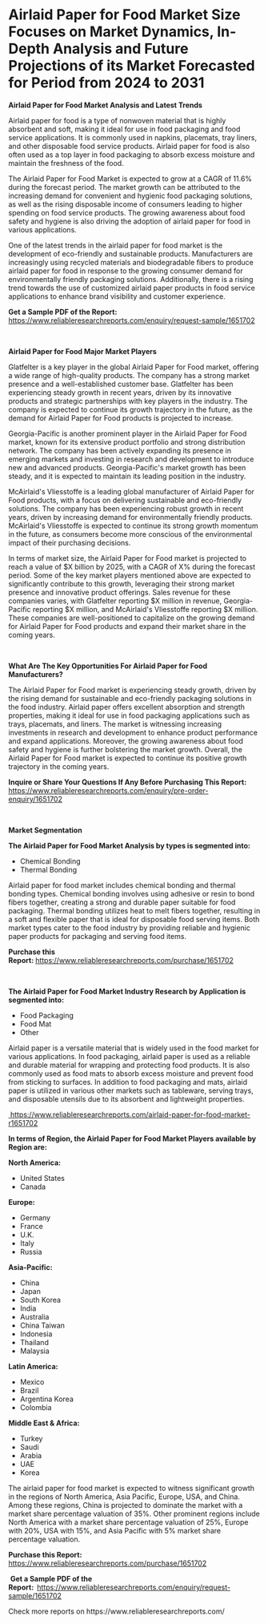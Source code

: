 <p><h1>Airlaid Paper for Food Market Size Focuses on Market Dynamics, In-Depth Analysis and Future Projections of its Market Forecasted for Period from 2024 to 2031</h1></p><p><strong>Airlaid Paper for Food Market Analysis and Latest Trends</strong></p>
<p><p>Airlaid paper for food is a type of nonwoven material that is highly absorbent and soft, making it ideal for use in food packaging and food service applications. It is commonly used in napkins, placemats, tray liners, and other disposable food service products. Airlaid paper for food is also often used as a top layer in food packaging to absorb excess moisture and maintain the freshness of the food.</p><p>The Airlaid Paper for Food Market is expected to grow at a CAGR of 11.6% during the forecast period. The market growth can be attributed to the increasing demand for convenient and hygienic food packaging solutions, as well as the rising disposable income of consumers leading to higher spending on food service products. The growing awareness about food safety and hygiene is also driving the adoption of airlaid paper for food in various applications.</p><p>One of the latest trends in the airlaid paper for food market is the development of eco-friendly and sustainable products. Manufacturers are increasingly using recycled materials and biodegradable fibers to produce airlaid paper for food in response to the growing consumer demand for environmentally friendly packaging solutions. Additionally, there is a rising trend towards the use of customized airlaid paper products in food service applications to enhance brand visibility and customer experience.</p></p>
<p><strong>Get a Sample PDF of the Report:&nbsp;</strong> <a href="https://www.reliableresearchreports.com/enquiry/request-sample/1651702">https://www.reliableresearchreports.com/enquiry/request-sample/1651702</a></p>
<p>&nbsp;</p>
<p><strong>Airlaid Paper for Food Major Market Players</strong></p>
<p><p>Glatfelter is a key player in the global Airlaid Paper for Food market, offering a wide range of high-quality products. The company has a strong market presence and a well-established customer base. Glatfelter has been experiencing steady growth in recent years, driven by its innovative products and strategic partnerships with key players in the industry. The company is expected to continue its growth trajectory in the future, as the demand for Airlaid Paper for Food products is projected to increase.</p><p>Georgia-Pacific is another prominent player in the Airlaid Paper for Food market, known for its extensive product portfolio and strong distribution network. The company has been actively expanding its presence in emerging markets and investing in research and development to introduce new and advanced products. Georgia-Pacific's market growth has been steady, and it is expected to maintain its leading position in the industry.</p><p>McAirlaid's Vliesstoffe is a leading global manufacturer of Airlaid Paper for Food products, with a focus on delivering sustainable and eco-friendly solutions. The company has been experiencing robust growth in recent years, driven by increasing demand for environmentally friendly products. McAirlaid's Vliesstoffe is expected to continue its strong growth momentum in the future, as consumers become more conscious of the environmental impact of their purchasing decisions.</p><p>In terms of market size, the Airlaid Paper for Food market is projected to reach a value of $X billion by 2025, with a CAGR of X% during the forecast period. Some of the key market players mentioned above are expected to significantly contribute to this growth, leveraging their strong market presence and innovative product offerings. Sales revenue for these companies varies, with Glatfelter reporting $X million in revenue, Georgia-Pacific reporting $X million, and McAirlaid's Vliesstoffe reporting $X million. These companies are well-positioned to capitalize on the growing demand for Airlaid Paper for Food products and expand their market share in the coming years.</p></p>
<p>&nbsp;</p>
<p><strong>What Are The Key Opportunities For Airlaid Paper for Food Manufacturers?</strong></p>
<p><p>The Airlaid Paper for Food market is experiencing steady growth, driven by the rising demand for sustainable and eco-friendly packaging solutions in the food industry. Airlaid paper offers excellent absorption and strength properties, making it ideal for use in food packaging applications such as trays, placemats, and liners. The market is witnessing increasing investments in research and development to enhance product performance and expand applications. Moreover, the growing awareness about food safety and hygiene is further bolstering the market growth. Overall, the Airlaid Paper for Food market is expected to continue its positive growth trajectory in the coming years.</p></p>
<p><strong>Inquire or Share Your Questions If Any Before Purchasing This Report:</strong> <a href="https://www.reliableresearchreports.com/enquiry/pre-order-enquiry/1651702">https://www.reliableresearchreports.com/enquiry/pre-order-enquiry/1651702</a></p>
<p>&nbsp;</p>
<p><strong>Market Segmentation</strong></p>
<p><strong>The Airlaid Paper for Food Market Analysis by types is segmented into:</strong></p>
<p><ul><li>Chemical Bonding</li><li>Thermal Bonding</li></ul></p>
<p><p>Airlaid paper for food market includes chemical bonding and thermal bonding types. Chemical bonding involves using adhesive or resin to bond fibers together, creating a strong and durable paper suitable for food packaging. Thermal bonding utilizes heat to melt fibers together, resulting in a soft and flexible paper that is ideal for disposable food serving items. Both market types cater to the food industry by providing reliable and hygienic paper products for packaging and serving food items.</p></p>
<p><strong>Purchase this Report:&nbsp;</strong><a href="https://www.reliableresearchreports.com/purchase/1651702">https://www.reliableresearchreports.com/purchase/1651702</a></p>
<p>&nbsp;</p>
<p><strong>The Airlaid Paper for Food Market Industry Research by Application is segmented into:</strong></p>
<p><ul><li>Food Packaging</li><li>Food Mat</li><li>Other</li></ul></p>
<p><p>Airlaid paper is a versatile material that is widely used in the food market for various applications. In food packaging, airlaid paper is used as a reliable and durable material for wrapping and protecting food products. It is also commonly used as food mats to absorb excess moisture and prevent food from sticking to surfaces. In addition to food packaging and mats, airlaid paper is utilized in various other markets such as tableware, serving trays, and disposable utensils due to its absorbent and lightweight properties.</p></p>
<p><a href="https://www.reliableresearchreports.com/airlaid-paper-for-food-market-r1651702">&nbsp;https://www.reliableresearchreports.com/airlaid-paper-for-food-market-r1651702</a></p>
<p><strong>In terms of Region, the Airlaid Paper for Food Market Players available by Region are:</strong></p>
<p>
    <p> <strong> North America: </strong>
        <ul>
            <li>United States</li>
            <li>Canada</li>
        </ul>
        </p> 
    <p> <strong> Europe: </strong>
        <ul>
            <li>Germany</li>
            <li>France</li>
            <li>U.K.</li>
            <li>Italy</li>
            <li>Russia</li>
        </ul>
        </p> 
    <p> <strong> Asia-Pacific: </strong>
        <ul>
            <li>China</li>
            <li>Japan</li>
            <li>South Korea</li>
            <li>India</li>
            <li>Australia</li>
            <li>China Taiwan</li>
            <li>Indonesia</li>
            <li>Thailand</li>
            <li>Malaysia</li>
        </ul>
        </p> 
    <p> <strong> Latin America: </strong>
        <ul>
            <li>Mexico</li>
            <li>Brazil</li>
            <li>Argentina Korea</li>
            <li>Colombia</li>
        </ul>
        </p> 
    <p> <strong> Middle East & Africa: </strong>
        <ul>
            <li>Turkey</li>
            <li>Saudi</li>
            <li>Arabia</li>
            <li>UAE</li>
            <li>Korea</li>
        </ul>
    </p>
    </p>
<p><p>The airlaid paper for food market is expected to witness significant growth in the regions of North America, Asia Pacific, Europe, USA, and China. Among these regions, China is projected to dominate the market with a market share percentage valuation of 35%. Other prominent regions include North America with a market share percentage valuation of 25%, Europe with 20%, USA with 15%, and Asia Pacific with 5% market share percentage valuation.</p></p>
<p><strong>Purchase this Report: </strong><a href="https://www.reliableresearchreports.com/purchase/1651702">https://www.reliableresearchreports.com/purchase/1651702</a></p>
<p>&nbsp;<strong>Get a Sample PDF of the Report:&nbsp;&nbsp;</strong><a href="https://www.reliableresearchreports.com/enquiry/request-sample/1651702">https://www.reliableresearchreports.com/enquiry/request-sample/1651702</a></p>
<p><strong></strong></p>
<p>Check more reports on https://www.reliableresearchreports.com/</p>